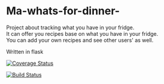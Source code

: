 # Ma-whats-for-dinner-

Project about tracking what you have in your fridge.  
It can offer you recipes base on what you have in your fridge.  
You can add your own recipes and see other users' as well.  


Written in flask  


[![Coverage Status](https://coveralls.io/repos/github/joro2404/Ma-whats-for-dinner-/badge.svg?branch=master)](https://coveralls.io/github/joro2404/Ma-whats-for-dinner-?branch=master)  

[![Build Status](https://travis-ci.org/joro2404/Ma-whats-for-dinner-.svg?branch=master)](https://travis-ci.org/joro2404/Ma-whats-for-dinner-)